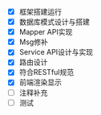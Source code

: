 <!--
 * @Description: 
 * @Version: 
 * @Autor: Zhangchunhao
 * @Date: 2022-04-23 10:21:44
 * @LastEditors: Zhanchunhao
 * @LastEditTime: 2022-05-02 15:10:06
-->
- [x] 框架搭建运行
- [x] 数据库模式设计与搭建
- [x] Mapper API实现
- [x] Msg修补
- [x] Service API设计与实现
- [x] 路由设计
- [x] 符合RESTful规范
- [x] 前端渲染显示
- [ ] 注释补充
- [ ] 测试
